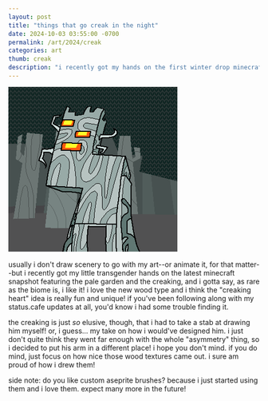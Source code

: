 ```yaml
---
layout: post
title: "things that go creak in the night"
date: 2024-10-03 03:55:00 -0700
permalink: /art/2024/creak
categories: art
thumb: creak
description: "i recently got my hands on the first winter drop minecraft snapshot featuring the creaking, and i really like it! the creaking is just so elusive, though, that i had to take a stab at drawing him myself!"
---
```

![the creaking](/img/art/creaking.gif)

usually i don't draw scenery to go with my art--or animate it, for that matter--but i recently got my little transgender hands on the latest minecraft snapshot featuring the pale garden and the creaking, and i gotta say, as rare as the biome is, i like it! i love the new wood type and i think the "creaking heart" idea is really fun and unique! if you've been following along with my status.cafe updates at all, you'd know i had some trouble finding it.

the creaking is just *so* elusive, though, that i had to take a stab at drawing him myself! or, i guess... my take on how i would've designed him. i just don't quite think they went far enough with the whole "asymmetry" thing, so i decided to put his arm in a different place! i hope you don't mind. if you do mind, just focus on how nice those wood textures came out. i sure am proud of how i drew them!

side note: do you like custom aseprite brushes? because i just started using them and i love them. expect many more in the future!